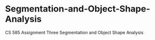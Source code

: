 # Segmentation-and-Object-Shape-Analysis
CS 585 Assignment Three Segmentation and Object Shape Analysis
